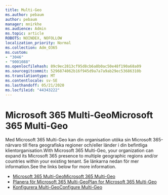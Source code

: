 ```yaml
---
title: Multi-Geo
ms.author: pebaum
author: pebaum
manager: mnirkhe
ms.audience: Admin
ms.topic: article
ROBOTS: NOINDEX, NOFOLLOW
localization_priority: Normal
ms.collection: Adm_O365
ms.custom:
- "3046"
- "9001088"
ms.openlocfilehash: 89c9ec2813cf95d8cb6a8b0ac50e48f190a68a09
ms.sourcegitcommit: 5296874062b16f945d9a7a7a9ab29ec53686310b
ms.translationtype: MT
ms.contentlocale: sv-SE
ms.lasthandoff: 05/21/2020
ms.locfileid: "44343222"
---
```

# <a name="microsoft-365-multi-geo"></a><span data-ttu-id="ee756-102">Microsoft 365 Multi-Geo</span><span class="sxs-lookup"><span data-stu-id="ee756-102">Microsoft 365 Multi-Geo</span></span>

<span data-ttu-id="ee756-103">Med Microsoft 365 Multi-Geo kan din organisation utöka sin Microsoft 365-närvaro till flera geografiska regioner och/eller länder i din befintliga klientorganisation.</span><span class="sxs-lookup"><span data-stu-id="ee756-103">With Microsoft 365 Multi-Geo, your organization can expand its Microsoft 365 presence to multiple geographic regions and/or countries within your existing tenant.</span></span> <span data-ttu-id="ee756-104">Se länkarna nedan för mer information.</span><span class="sxs-lookup"><span data-stu-id="ee756-104">See the links below for more information.</span></span>

- [<span data-ttu-id="ee756-105">Microsoft 365 Multi-Geo</span><span class="sxs-lookup"><span data-stu-id="ee756-105">Microsoft 365 Multi-Geo</span></span>](https://docs.microsoft.com/office365/enterprise/office-365-multi-geo)
- [<span data-ttu-id="ee756-106">Planera för Microsoft 365 Multi-Geo</span><span class="sxs-lookup"><span data-stu-id="ee756-106">Plan for Microsoft 365 Multi-Geo</span></span>](https://docs.microsoft.com/office365/enterprise/plan-for-multi-geo)
- [<span data-ttu-id="ee756-107">Konfigurera Multi-Geo</span><span class="sxs-lookup"><span data-stu-id="ee756-107">Configure Multi-Geo</span></span>](https://docs.microsoft.com/office365/enterprise/multi-geo-tenant-configuration)
